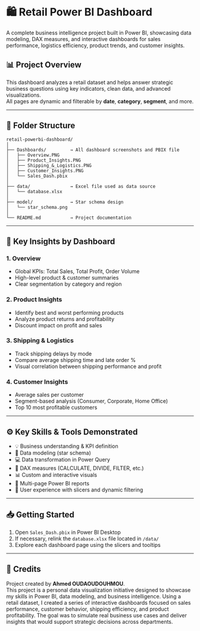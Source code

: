 # 🛍️ Retail Power BI Dashboard

A complete business intelligence project built in Power BI, showcasing data modeling, DAX measures, and interactive dashboards for sales performance, logistics efficiency, product trends, and customer insights.

## 📊 Project Overview

This dashboard analyzes a retail dataset and helps answer strategic business questions using key indicators, clean data, and advanced visualizations.  
All pages are dynamic and filterable by **date**, **category**, **segment**, and more.

---

## 📂 Folder Structure

```plaintext
retail-powerbi-dashboard/
│
├── Dashboards/         → All dashboard screenshots and PBIX file
│   ├── Overview.PNG
│   ├── Product_Insights.PNG
│   ├── Shipping_&_Logistics.PNG
│   ├── Customer_Insights.PNG
│   └── Sales_Dash.pbix
│
├── data/               → Excel file used as data source
│   └── database.xlsx
│
├── model/              → Star schema design
│   └── star_schema.png
│
└── README.md           → Project documentation

```
---

## 📌 Key Insights by Dashboard

### 1. Overview
- Global KPIs: Total Sales, Total Profit, Order Volume
- High-level product & customer summaries
- Clear segmentation by category and region

### 2. Product Insights
- Identify best and worst performing products
- Analyze product returns and profitability
- Discount impact on profit and sales

### 3. Shipping & Logistics
- Track shipping delays by mode
- Compare average shipping time and late order % 
- Visual correlation between shipping performance and profit

### 4. Customer Insights
- Average sales per customer
- Segment-based analysis (Consumer, Corporate, Home Office)
- Top 10 most profitable customers

---

## ⚙️ Key Skills & Tools Demonstrated

- 💡 Business understanding & KPI definition
- 📐 Data modeling (star schema)
- 💻 Data transformation in Power Query
- 🧮 DAX measures (CALCULATE, DIVIDE, FILTER, etc.)
- 📊 Custom and interactive visuals
- 📁 Multi-page Power BI reports
- 📌 User experience with slicers and dynamic filtering

---

## 📥 Getting Started

1. Open `Sales_Dash.pbix` in Power BI Desktop
2. If necessary, relink the `database.xlsx` file located in `/data/`
3. Explore each dashboard page using the slicers and tooltips

---

## 📎 Credits

Project created by **Ahmed OUDAOUDOUHMOU**.  
This project is a personal data visualization initiative designed to showcase my skills in Power BI, data modeling, and business intelligence. Using a retail dataset, I created a series of interactive dashboards focused on sales performance, customer behavior, shipping efficiency, and product profitability. The goal was to simulate real business use cases and deliver insights that would support strategic decisions across departments.
